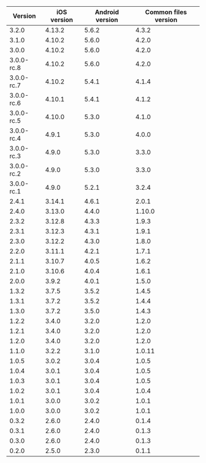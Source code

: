 |    Version    | iOS version | Android version | Common files version |
| ------------- | ----------- | --------------- | -------------------- |
| 3.2.0 | 4.13.2 | 5.6.2 | 4.3.2 |
| 3.1.0 | 4.10.2 | 5.6.0 | 4.2.0 |
| 3.0.0 | 4.10.2 | 5.6.0 | 4.2.0 |
| 3.0.0-rc.8    | 4.10.2       | 5.6.0           | 4.2.0                |
| 3.0.0-rc.7    | 4.10.2       | 5.4.1           | 4.1.4                |
| 3.0.0-rc.6    | 4.10.1       | 5.4.1           | 4.1.2                |
| 3.0.0-rc.5    | 4.10.0       | 5.3.0           | 4.1.0                |
| 3.0.0-rc.4    | 4.9.1       | 5.3.0           | 4.0.0                |
| 3.0.0-rc.3    | 4.9.0       | 5.3.0           | 3.3.0                |
| 3.0.0-rc.2    | 4.9.0       | 5.3.0           | 3.3.0                |
| 3.0.0-rc.1    | 4.9.0       | 5.2.1           | 3.2.4                |
| 2.4.1         | 3.14.1      | 4.6.1           | 2.0.1                |
| 2.4.0         | 3.13.0      | 4.4.0           | 1.10.0               |
| 2.3.2         | 3.12.8      | 4.3.3           | 1.9.3                |
| 2.3.1         | 3.12.3      | 4.3.1           | 1.9.1                |
| 2.3.0         | 3.12.2      | 4.3.0           | 1.8.0                |
| 2.2.0         | 3.11.1      | 4.2.1           | 1.7.1                |
| 2.1.1         | 3.10.7      | 4.0.5           | 1.6.2                |
| 2.1.0         | 3.10.6      | 4.0.4           | 1.6.1                |
| 2.0.0         | 3.9.2       | 4.0.1           | 1.5.0                |
| 1.3.2         | 3.7.5       | 3.5.2           | 1.4.5                |
| 1.3.1         | 3.7.2       | 3.5.2           | 1.4.4                |
| 1.3.0         | 3.7.2       | 3.5.0           | 1.4.3                |
| 1.2.2         | 3.4.0       | 3.2.0           | 1.2.0                |
| 1.2.1         | 3.4.0       | 3.2.0           | 1.2.0                |
| 1.2.0         | 3.4.0       | 3.2.0           | 1.2.0                |
| 1.1.0         | 3.2.2       | 3.1.0           | 1.0.11               |
| 1.0.5         | 3.0.2       | 3.0.4           | 1.0.5                |
| 1.0.4         | 3.0.1       | 3.0.4           | 1.0.5                |
| 1.0.3         | 3.0.1       | 3.0.4           | 1.0.5                |
| 1.0.2         | 3.0.1       | 3.0.4           | 1.0.4                |
| 1.0.1         | 3.0.0       | 3.0.2           | 1.0.1                |
| 1.0.0         | 3.0.0       | 3.0.2           | 1.0.1                |
| 0.3.2         | 2.6.0       | 2.4.0           | 0.1.4                |
| 0.3.1         | 2.6.0       | 2.4.0           | 0.1.3                |
| 0.3.0         | 2.6.0       | 2.4.0           | 0.1.3                |
| 0.2.0         | 2.5.0       | 2.3.0           | 0.1.1                |
